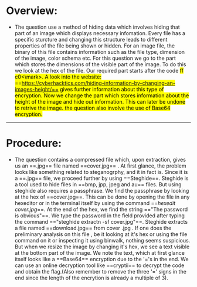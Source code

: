 # Overview:
-  The question use a method of hiding data which involves hiding that part of an image which displays necessary infomation.
Every file has a specific sturcture and changing this structure leads to different properties of the file being shown or hidden. For 
an image file, the binary of this file contains information such as the file type, dimension of the image, color schema etc. For this
question we go to the part which stores the dimensions of the visible part of the image. To do this we look at the hex of the file. 
Our required part starts after the code <mark>ff c0<\mark>. A look into the website:
              ==https://cyberhacktics.com/hiding-information-by-changing-an-images-height/==
gives further information about this type of encryption. Now we change the part which stores information about the height of the
image and hide out information. This can later be undone to retrive the image. the question also involve the use of Base64 encryption.

***

# Procedure:
-  The question contains a compressed file which, upon extraction, gives us an ==.jpg== file named ==cover.jpg== . At first glance, the problem
looks like something related to steganogrphy, and it in fact is. Since it is a ==.jpg== file, we proceed further by using ==Steghide==. 
Steghide is a tool used to hide files in ==bmp, jpp, jpeg and au== files. But using steghide also requires a passphrase. We find the 
passphrase by looking at the hex of ==cover.jpg==. This can be done by opening the file in any hexeditor or in the terminal itself by 
using the command ==*hexedit cover.jpg*==. At the end of the hex, we find the string =="The password is obvious"==. We type the password in
the field provided after typing the command =="steghide extractn -sf cover.jpg"==. Steghide extracts a file named ==download.jpg== from cover
.jpg . If one does the preliminary analysis on this file , be it looking at it's hex or using the file command on it or inspecting it
using binwalk, nothing seems suspicious. But when we resize the image by changing it's hex, we see a text visible at the bottom part
of the image. We note the text, which at first glance itself looks like a ==Base64== encryption due to the '='s in the end. We can use an 
online decryption tool like ==cryptii== to decrypt the code and obtain the flag.(Also remember to remove the three '=' signs in the end 
since the length of the encrytion is already a multiple of 3).
 
